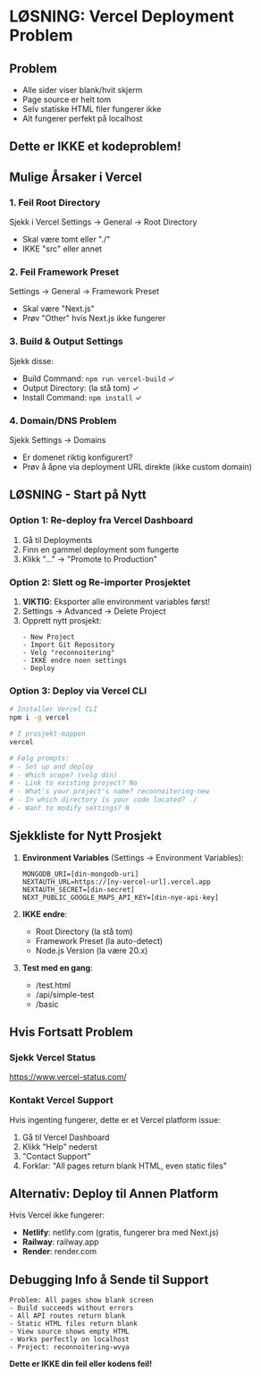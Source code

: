 # LØSNING: Vercel Deployment Problem

## Problem
- Alle sider viser blank/hvit skjerm
- Page source er helt tom
- Selv statiske HTML filer fungerer ikke
- Alt fungerer perfekt på localhost

## Dette er IKKE et kodeproblem!

## Mulige Årsaker i Vercel

### 1. Feil Root Directory
Sjekk i Vercel Settings → General → Root Directory
- Skal være tomt eller "./"
- IKKE "src" eller annet

### 2. Feil Framework Preset
Settings → General → Framework Preset
- Skal være "Next.js"
- Prøv "Other" hvis Next.js ikke fungerer

### 3. Build & Output Settings
Sjekk disse:
- Build Command: `npm run vercel-build` ✓
- Output Directory: (la stå tom) ✓
- Install Command: `npm install` ✓

### 4. Domain/DNS Problem
Sjekk Settings → Domains
- Er domenet riktig konfigurert?
- Prøv å åpne via deployment URL direkte (ikke custom domain)

## LØSNING - Start på Nytt

### Option 1: Re-deploy fra Vercel Dashboard
1. Gå til Deployments
2. Finn en gammel deployment som fungerte
3. Klikk "..." → "Promote to Production"

### Option 2: Slett og Re-importer Prosjektet
1. **VIKTIG**: Eksporter alle environment variables først!
2. Settings → Advanced → Delete Project
3. Opprett nytt prosjekt:
   ```
   - New Project
   - Import Git Repository
   - Velg "reconnoitering"
   - IKKE endre noen settings
   - Deploy
   ```

### Option 3: Deploy via Vercel CLI
```bash
# Installer Vercel CLI
npm i -g vercel

# I prosjekt-mappen
vercel

# Følg prompts:
# - Set up and deploy
# - Which scope? (velg din)
# - Link to existing project? No
# - What's your project's name? reconnoitering-new
# - In which directory is your code located? ./
# - Want to modify settings? N
```

## Sjekkliste for Nytt Prosjekt

1. **Environment Variables** (Settings → Environment Variables):
   ```
   MONGODB_URI=[din-mongodb-uri]
   NEXTAUTH_URL=https://[ny-vercel-url].vercel.app
   NEXTAUTH_SECRET=[din-secret]
   NEXT_PUBLIC_GOOGLE_MAPS_API_KEY=[din-nye-api-key]
   ```

2. **IKKE endre**:
   - Root Directory (la stå tom)
   - Framework Preset (la auto-detect)
   - Node.js Version (la være 20.x)

3. **Test med en gang**:
   - /test.html
   - /api/simple-test
   - /basic

## Hvis Fortsatt Problem

### Sjekk Vercel Status
https://www.vercel-status.com/

### Kontakt Vercel Support
Hvis ingenting fungerer, dette er et Vercel platform issue:
1. Gå til Vercel Dashboard
2. Klikk "Help" nederst
3. "Contact Support"
4. Forklar: "All pages return blank HTML, even static files"

## Alternativ: Deploy til Annen Platform

Hvis Vercel ikke fungerer:
- **Netlify**: netlify.com (gratis, fungerer bra med Next.js)
- **Railway**: railway.app
- **Render**: render.com

## Debugging Info å Sende til Support

```
Problem: All pages show blank screen
- Build succeeds without errors
- All API routes return blank
- Static HTML files return blank
- View source shows empty HTML
- Works perfectly on localhost
- Project: reconnoitering-wvya
```

**Dette er IKKE din feil eller kodens feil!**